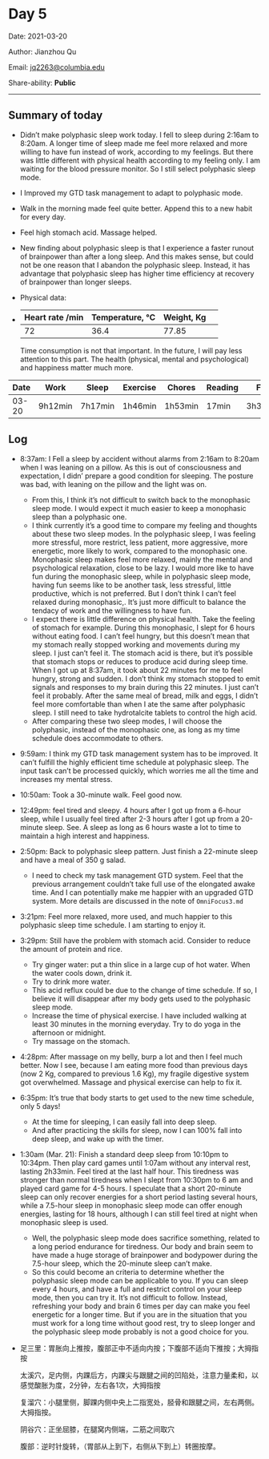 # Day 5

Date: 2021-03-20

Author: Jianzhou Qu

Email: <jq2263@columbia.edu>

Share-ability: **Public**

---



## Summary of today

- Didn’t make polyphasic sleep work today. I fell to sleep during 2:16am to 8:20am. A longer time of sleep made me feel more relaxed and more willing to have fun instead of work, according to my feelings. But there was little different with physical health according to my feeling only. I am waiting for the blood pressure monitor. So I still select polyphasic sleep mode.
- I Improved my GTD task management to adapt to polyphasic mode.
- Walk in the morning made feel quite better. Append this to a new habit for every day.
- Feel high stomach acid. Massage helped. 
- New finding about polyphasic sleep is that I experience a faster runout of brainpower than after a long sleep. And this makes sense, but could not be one reason that I abandon the polyphasic sleep. Instead, it has advantage that polyphasic sleep has higher time efficiency at recovery of brainpower than longer sleeps. 

- Physical data:

- | Heart rate /min | Temperature, ℃ | Weight, Kg |      |
    | --------------- | -------------- | ---------- | ---- |
    | 72              | 36.4           | 77.85      |      |

    Time consumption is not that important. In the future, I will pay less attention to this part. The health (physical, mental and psychological) and happiness matter much more. 

| Date  | Work    | Sleep   | Exercise | Chores  | Reading | Fun     |
| ----- | ------- | ------- | -------- | ------- | ------- | ------- |
| 03-20 | 9h12min | 7h17min | 1h46min  | 1h53min | 17min   | 3h32min |

## Log

- 8:37am: I Fell a sleep by accident without alarms from 2:16am to 8:20am when I was leaning on a pillow. As this is out of consciousness and expectation, I didn’ prepare a good condition for sleeping. The posture was bad, with leaning on the pillow and the light was on. 
    
    - From this, I think it’s not difficult to switch back to the monophasic sleep mode. I would expect it much easier to keep a monophasic sleep than a polyphasic one.
    - I think currently it’s a good time to compare my feeling and thoughts about these two sleep modes. In the polyphasic sleep, I was feeling more stressful, more restrict, less patient, more aggressive, more energetic, more likely to work, compared to the monophasic one. Monophasic sleep makes feel more relaxed, mainly the mental and psychological relaxation, close to be lazy. I would more like to have fun during the monophasic sleep, while in polyphasic sleep mode, having fun seems like to be another task, less stressful, little productive, which is not preferred. But I don’t think I can’t feel relaxed during monophasic,. It’s just more difficult to balance the tendacy of work and the willingness to have fun.
    -  I expect there is little difference on physical health. Take the feeling of stomach for example. During this monophasic, I slept for 6 hours without eating food. I can’t feel hungry, but this doesn’t mean that my stomach really stopped working and movements during my sleep. I just can’t feel it. The stomach acid is there, but it’s possible that stomach stops or reduces to produce acid during sleep time. When I got up at 8:37am, it took about 22 minutes for me to feel hungry, strong and sudden. I don’t think my stomach stopped to emit signals and responses to my brain during this 22 minutes. I just can’t feel it probably. After the same meal of bread, milk and eggs, I didn’t feel more comfortable than when I ate the same after polyphasic sleep. I still need to take hydrotalcite tablets to control the high acid.
    - After comparing these two sleep modes, I will choose the polyphasic, instead of the monophasic one, as long as my time schedule does accommodate to others. 
    
- 9:59am: I think my GTD task management system has to be improved. It can’t fulfill the highly efficient time schedule at polyphasic sleep. The input task can’t be processed quickly, which worries me all the time and increases my mental stress.   

- 10:50am: Took a 30-minute walk. Feel good now.

- 12:49pm: feel tired and sleepy. 4 hours after I got up from a 6-hour sleep, while I usually feel tired after 2-3 hours after I got up from a 20-minute sleep. See. A sleep  as long as 6 hours waste a lot to time to maintain a high interest and happiness.

- 2:50pm: Back to polyphasic sleep pattern. Just finish a 22-minute sleep and have a meal of 350 g salad. 

    - I need to check my task management GTD system. Feel that the previous arrangement couldn’t take full use of the elongated awake time. And I can potentially make me happier with an upgraded GTD system. More details are discussed in the note of `OmniFocus3.md`

- 3:21pm: Feel more relaxed, more used, and much happier to this polyphasic sleep time schedule. I am starting to enjoy it. 

- 3:29pm: Still have the problem with stomach acid. Consider to reduce the amount of protein and rice.

    - Try ginger water: put a thin slice in a large cup of hot water. When the water cools down, drink it.
    - Try to drink more water.
    - This acid reflux could be due to the change of time schedule. If so, I believe it will disappear after my body gets used to the polyphasic sleep mode.
    - Increase the time of physical exercise. I have included walking at least 30 minutes in the morning everyday. Try to do yoga in the afternoon or midnight.
    - Try massage on the stomach.

- 4:28pm: After massage on my belly, burp a lot and then I feel much better. Now I see, because I am eating more food than previous days (now 2 Kg, compared to previous 1.6 Kg), my fragile digestive system got overwhelmed. Massage and physical exercise can help to fix it.

- 6:35pm: It’s true that body starts to get used to the new time schedule, only 5 days!

    - At the time for sleeping, I can easily fall into deep sleep.
    - And after practicing the skills for sleep, now I can 100% fall into deep sleep, and wake up with the timer.

- 1:30am (Mar. 21): Finish a standard deep sleep from 10:10pm to 10:34pm. Then play card games until 1:07am without any interval rest, lasting 2h33min. Feel tired at the last half hour. This tiredness was stronger than normal tiredness when I slept from 10:30pm to 6 am and played card game for 4-5 hours. I speculate that a short 20-minute sleep can only recover energies for a short period lasting several hours, while a 7.5-hour sleep in monophasic sleep mode can offer enough energies, lasting for 18 hours, although I can still feel tired at night when monophasic sleep is used. 

    - Well, the polyphasic sleep mode does sacrifice something, related to a long period endurance for tiredness. Our body and brain seem to have made a huge storage of brainpower and bodypower during the 7.5-hour sleep, which the 20-minute sleep can’t make. 
    - So this could become an criteria to determine whether the polyphasic sleep mode can be applicable to you. If you can sleep every 4 hours, and have a full and restrict control on your sleep mode, then you can try it. It’s not difficult to follow. Instead, refreshing your body and brain 6 times per day can make you feel energetic for a longer time. But if you are in the situation that you must work for a long time without good rest, try to sleep longer and the polyphasic sleep mode probably is not a good choice for you. 

- 足三里：胃胀向上推按，腹部正中不适向内按；下腹部不适向下推按；大拇指按

    太溪穴，足内侧，内踝后方，内踝尖与跟腱之间的凹陷处，注意力量柔和，以感觉酸胀为度，2分钟，左右各1次，大拇指按

    复溜穴：小腿里侧，脚踝内侧中央上二指宽处，胫骨和跟腱之间，左右两侧。大拇指按。

    阴谷穴：正坐屈膝，在腿窝内侧端，二筋之间取穴

    腹部：逆时针旋转，（胃部从上到下，右侧从下到上）转圈按摩。









